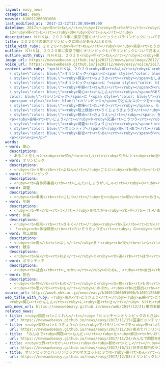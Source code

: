 ```yaml
---
layout: easy_news
categories: easy
newsid: k10011266091000
last_modified_at: '2017-12-22T12:30:00+09:00'
datetime: 2017<ruby>年<rt>ねん</rt></ruby>12<ruby>月<rt>がつ</rt></ruby>22<ruby>日<rt>にち</rt></ruby>
  12<ruby>時<rt>じ</rt></ruby>30<ruby>分<rt>ふん</rt></ruby>
description: ＮＨＫは、２０２０年に東京で開くオリンピックとパラリンピックについて日本人に調査をしました。
title: ２０２０年の東京オリンピックに関心がある人は８０％
title_with_ruby: ２０２０<ruby>年<rt>ねん</rt></ruby>の<ruby>東京<rt>とうきょう</rt></ruby>オリンピックに<ruby>関心<rt>かんしん</rt></ruby>がある<ruby>人<rt>ひと</rt></ruby>は８０％
outline: ＮＨＫは、２０２０年に東京で開くオリンピックとパラリンピックについて日本人に調査をしました。
outline_with_ruby: ＮＨＫは、２０２０<ruby>年<rt>ねん</rt></ruby>に<ruby>東京<rt>とうきょう</rt></ruby>で<ruby>開<rt>ひら</rt></ruby>くオリンピックとパラリンピックについて<ruby>日本人<rt>にっぽんじん</rt></ruby>に<ruby>調査<rt>ちょうさ</rt></ruby>をしました。
image_url: https://newswebeasy.github.io/ja201712/news/web/image/2017/12/21/K10011266091_1712210437_1712210442_01_03.jpg
voice_url: https://newswebeasy.github.io/ja201712/news/easy/voice/2017/12/22/k10011266091000.mp3
content_with_ruby: "<p>ＮＨＫは、２０２０<ruby>年<rt>ねん</rt></ruby>に<ruby>東京<rt>とうきょう</rt></ruby>で<ruby>開<rt>ひら</rt></ruby>く<span\
  \ style=\"color: blue;\">オリンピック</span>と<span style=\"color: blue;\">パラリンピック</span>について<ruby>日本人<rt>にっぽんじん</rt></ruby>に<span\
  \ style=\"color: blue;\"><ruby>調査<rt>ちょうさ</rt></ruby></span>をしました。</p>\n<p>２０<ruby>歳<rt>さい</rt></ruby><ruby>以上<rt>いじょう</rt></ruby>の２４７９<ruby>人<rt>にん</rt></ruby>のうち、<span\
  \ style=\"color: blue;\">オリンピック</span>に「<span style=\"color: blue;\"><ruby>関心<rt>かんしん</rt></ruby></span>がある」と<ruby>答<rt>こた</rt></ruby>えた<ruby>人<rt>ひと</rt></ruby>は８０％でした。<span\
  \ style=\"color: blue;\"><ruby>年齢<rt>ねんれい</rt></ruby></span>が<ruby>高<rt>たか</rt></ruby>い<ruby>人<rt>ひと</rt></ruby>のほうが<ruby>若<rt>わか</rt></ruby>い<ruby>人<rt>ひと</rt></ruby>より<span\
  \ style=\"color: blue;\"><ruby>関心<rt>かんしん</rt></ruby></span>がありました。<span style=\"\
  color: blue;\">パラリンピック</span>に「<span style=\"color: blue;\"><ruby>関心<rt>かんしん</rt></ruby></span>がある」と<ruby>答<rt>こた</rt></ruby>えた<ruby>人<rt>ひと</rt></ruby>は６１％でした。</p>\n\
  <p><span style=\"color: blue;\">オリンピック</span>でどんなスポーツを<ruby>見<rt>み</rt></ruby>たいかという<ruby>質問<rt>しつもん</rt></ruby>には、７１％の<ruby>人<rt>ひと</rt></ruby>が「<span\
  \ style=\"color: blue;\"><ruby>体操<rt>たいそう</rt></ruby></span>」、６６％の<ruby>人<rt>ひと</rt></ruby>が「<span\
  \ style=\"color: blue;\"><ruby>陸上競技<rt>りくじょうきょうぎ</rt></ruby></span>」、５６％の<ruby>人<rt>ひと</rt></ruby>が「<span\
  \ style=\"color: blue;\"><ruby>競泳<rt>きょうえい</rt></ruby></span>」を<ruby>選<rt>えら</rt></ruby>びました。<ruby>東京<rt>とうきょう</rt></ruby>オリンピックで<ruby>初<rt>はじ</rt></ruby>めて<ruby>行<rt>おこな</rt></ruby>う「スポーツクライミング」や「スケートボード」は１５％ぐらいでした。みんなに<ruby>新<rt>あたら</rt></ruby>しいスポーツを<ruby>知<rt>し</rt></ruby>ってもらうことが<ruby>大切<rt>たいせつ</rt></ruby>だとわかりました。</p>\n\
  <p><ruby>会場<rt>かいじょう</rt></ruby>や<ruby>交通<rt>こうつう</rt></ruby>などの<ruby>準備<rt>じゅんび</rt></ruby>については「うまく<ruby>進<rt>すす</rt></ruby>んでいない」と<ruby>答<rt>こた</rt></ruby>えた<ruby>人<rt>ひと</rt></ruby>が６２％いました。<ruby>去年<rt>きょねん</rt></ruby>の<span\
  \ style=\"color: blue;\"><ruby>調査<rt>ちょうさ</rt></ruby></span>と<ruby>比<rt>くら</rt></ruby>べると、<ruby>外国<rt>がいこく</rt></ruby>から<ruby>来<rt>き</rt></ruby>たお<ruby>客<rt>きゃく</rt></ruby>さんをどう<ruby>迎<rt>むか</rt></ruby>えるかとか、いい<span\
  \ style=\"color: blue;\">ボランティア</span>が<ruby>集<rt>あつ</rt></ruby>まるかと<ruby>心配<rt>しんぱい</rt></ruby>している<ruby>人<rt>ひと</rt></ruby>の<span\
  \ style=\"color: blue;\"><ruby>割合<rt>わりあい</rt></ruby></span>が<ruby>増<rt>ふ</rt></ruby>えました。</p>\n\
  <p></p>\n<p></p>"
words:
- word: 関心
  descriptions:
  - あることをもっと<ruby><rb>知</rb><rt>し</rt></ruby>りたいと<ruby><rb>思</rb><rt>おも</rt></ruby>ったり、おもしろいと<ruby><rb>思</rb><rt>おも</rt></ruby>ったりして、<ruby><rb>心</rb><rt>こころ</rt></ruby>にかけること。
- word: オリンピック
  descriptions:
  - <ruby><rb>４年</rb><rt>よねん</rt></ruby>ごとに<ruby><rb>開</rb><rt>ひら</rt></ruby>かれ、<ruby><rb>世界</rb><rt>せかい</rt></ruby>じゅうの<ruby><rb>国々</rb><rt>くにぐに</rt></ruby>から<ruby><rb>選手</rb><rt>せんしゅ</rt></ruby>が<ruby><rb>参加</rb><rt>さんか</rt></ruby>する<ruby><rb>競技大会</rb><rt>きょうぎたいかい</rt></ruby>。<ruby><rb>古代</rb><rt>こだい</rt></ruby>ギリシャのオリンピアで<ruby><rb>開</rb><rt>ひら</rt></ruby>かれた<ruby><rb>古代</rb><rt>こだい</rt></ruby>オリンピックにならって、フランスのクーベルタンの<ruby><rb>力</rb><rt>ちから</rt></ruby>で、１８９６<ruby><rb>年</rb><rt>ねん</rt></ruby>にギリシャのアテネで<ruby><rb>開</rb><rt>ひら</rt></ruby>かれたのが、<ruby><rb>近代</rb><rt>きんだい</rt></ruby>オリンピックの<ruby><rb>始</rb><rt>はじ</rt></ruby>まり。<ruby><rb>五輪</rb><rt>ごりん</rt></ruby>。
- word: パラリンピック
  descriptions:
  - <ruby><rb>身体障害者</rb><rt>しんたいしょうがいしゃ</rt></ruby>の<ruby><rb>国際</rb><rt>こくさい</rt></ruby>スポーツ<ruby><rb>大会</rb><rt>たいかい</rt></ruby>。<ruby><rb>４年</rb><rt>よねん</rt></ruby>に<ruby><rb>１度</rb><rt>いちど</rt></ruby>、オリンピック<ruby><rb>開催地</rb><rt>かいさいち</rt></ruby>で<ruby><rb>行</rb><rt>おこな</rt></ruby>われる。
- word: 調査
  descriptions:
  - <ruby><rb>事実</rb><rt>じじつ</rt></ruby>を<ruby><rb>明</rb><rt>あき</rt></ruby>らかにするために、<ruby><rb>調</rb><rt>しら</rt></ruby>べること。
- word: 年齢
  descriptions:
  - <ruby><rb>生</rb><rt>う</rt></ruby>まれてから<ruby><rb>今</rb><rt>いま</rt></ruby>までの<ruby><rb>年</rb><rt>とし</rt></ruby>の<ruby><rb>数</rb><rt>かず</rt></ruby>。とし。
- word: 体操
  descriptions:
  - <ruby><rb>規則</rb><rt>きそく</rt></ruby><ruby><rb>正</rb><rt>ただ</rt></ruby>しく<ruby><rb>手足</rb><rt>てあし</rt></ruby>を<ruby><rb>動</rb><rt>うご</rt></ruby>かす<ruby><rb>運動</rb><rt>うんどう</rt></ruby>。
  - 「<ruby><rb>体操競技</rb><rt>たいそうきょうぎ</rt></ruby>」の<ruby><rb>略</rb><rt>りゃく</rt></ruby>。
- word: 陸上競技
  descriptions:
  - <ruby><rb>走</rb><rt>はし</rt></ruby>る・<ruby><rb>投</rb><rt>な</rt></ruby>げる・<ruby><rb>跳</rb><rt>と</rt></ruby>ぶなどのスポーツ。トラックとフィールドの<ruby><rb>二種類</rb><rt>にしゅるい</rt></ruby>がある。<ruby><rb>陸上</rb><rt>りくじょう</rt></ruby>。
- word: 競泳
  descriptions:
  - <ruby><rb>泳</rb><rt>およ</rt></ruby>ぐ<ruby><rb>速</rb><rt>はや</rt></ruby>さを、<ruby><rb>競</rb><rt>きそ</rt></ruby>うこと。
- word: ボランティア
  descriptions:
  - <ruby><rb>社会</rb><rt>しゃかい</rt></ruby>のために、<ruby><rb>自分</rb><rt>じぶん</rt></ruby>から<ruby><rb>進</rb><rt>すす</rt></ruby>んで、<ruby><rb>無料</rb><rt>むりょう</rt></ruby>で<ruby><rb>奉仕活動</rb><rt>ほうしかつどう</rt></ruby>をする<ruby><rb>人</rb><rt>ひと</rt></ruby>。
- word: 割合
  descriptions:
  - <ruby><rb>物</rb><rt>もの</rt></ruby>と<ruby><rb>物</rb><rt>もの</rt></ruby>との<ruby><rb>関係</rb><rt>かんけい</rt></ruby>を、<ruby><rb>数</rb><rt>かず</rt></ruby>で<ruby><rb>表</rb><rt>あらわ</rt></ruby>したもの。<ruby><rb>割</rb><rt>わり</rt></ruby>。<ruby><rb>率</rb><rt>りつ</rt></ruby>。<ruby><rb>歩合</rb><rt>ぶあい</rt></ruby>。
  - <ruby><rb>思</rb><rt>おも</rt></ruby>いのほか。<ruby><rb>比較的</rb><rt>ひかくてき</rt></ruby>。
source_url: http://www3.nhk.or.jp/news/easy/k10011266091000/k10011266091000.html
web_title_with_ruby: <ruby>東京<rt>とうきょう</rt></ruby><ruby>五輪<rt>ごりん</rt></ruby>と<ruby>パラリンピック<rt>ぱらりんぴっく</rt></ruby>
  <ruby>関心<rt>かんしん</rt></ruby>に<ruby>差<rt>さ</rt></ruby> ＮＨＫ<ruby>世論調査<rt>よろんちょうさ</rt></ruby>
web_news_url: https://newswebeasy.github.io/news/web/2017/12/21/東京五輪とパラリンピック-関心に差-NHK世論調査
related_news:
- title: <ruby>国連<rt>こくれん</rt></ruby>「ピョンチャンオリンピックのときは<ruby>戦争<rt>せんそう</rt></ruby>をやめよう」
  url: https://newswebeasy.github.io/news/easy/2017/11/15/国連ピョンチャンオリンピックのときは戦争をやめよう
- title: <ruby>東京<rt>とうきょう</rt></ruby>でパラリンピックを<ruby>開<rt>ひら</rt></ruby>くまで１０００<ruby>日<rt>にち</rt></ruby>になる
  url: https://newswebeasy.github.io/news/easy/2017/11/30/東京でパラリンピックを開くまで1000日になる
- title: 「みんなで<ruby>問題<rt>もんだい</rt></ruby>を<ruby>解決<rt>かいけつ</rt></ruby>する<ruby>力<rt>ちから</rt></ruby>」<ruby>日本<rt>にっぽん</rt></ruby>の１５<ruby>歳<rt>さい</rt></ruby>は<ruby>世界<rt>せかい</rt></ruby>で２<ruby>番<rt>ばん</rt></ruby>
  url: https://newswebeasy.github.io/news/easy/2017/11/24/みんなで問題を解決する力日本の15歳は世界で2番
- title: <ruby>世界<rt>せかい</rt></ruby>の<ruby>都市<rt>とし</rt></ruby>のランキング　<ruby>東京<rt>とうきょう</rt></ruby>は<ruby>去年<rt>きょねん</rt></ruby>と<ruby>同<rt>おな</rt></ruby>じ３<ruby>番<rt>ばん</rt></ruby>
  url: https://newswebeasy.github.io/news/easy/2017/10/13/世界の都市のランキング-東京は去年と同じ3番
- title: オリンピックとパラリンピックのマスコットに３つの<ruby>案<rt>あん</rt></ruby>
  url: https://newswebeasy.github.io/news/easy/2017/12/08/オリンピックとパラリンピックのマスコットに3つの案
...
```

